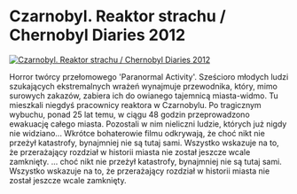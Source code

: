 Czarnobyl. Reaktor strachu / Chernobyl Diaries 2012 
=============
[![Czarnobyl. Reaktor strachu / Chernobyl Diaries 2012 ](http://vidos.pl/images/player.gif)](http://vidos.pl/czarnobyl-reaktor-strachu-chernobyl-diaries-2012)

 Horror twórcy przełomowego 'Paranormal Activity'. Sześcioro młodych ludzi szukających ekstremalnych wrażeń wynajmuje przewodnika, który, mimo surowych zakazów, zabiera ich do owianego tajemnicą miasta-widmo. Tu mieszkali niegdyś pracownicy reaktora w Czarnobylu. Po tragicznym wybuchu, ponad 25 lat temu, w ciągu 48 godzin przeprowadzono ewakuację całego miasta. Pozostali w nim nieliczni ludzie, których już nigdy  nie widziano... Wkrótce bohaterowie filmu odkrywają, że choć nikt nie przeżył katastrofy, bynajmniej nie są tutaj sami. Wszystko wskazuje na to, że przerażający rozdział w historii miasta nie został jeszcze wcale zamknięty.  ... choć nikt nie przeżył katastrofy, bynajmniej nie są tutaj sami. Wszystko wskazuje na to, że przerażający rozdział w historii miasta nie został jeszcze wcale zamknięty.

